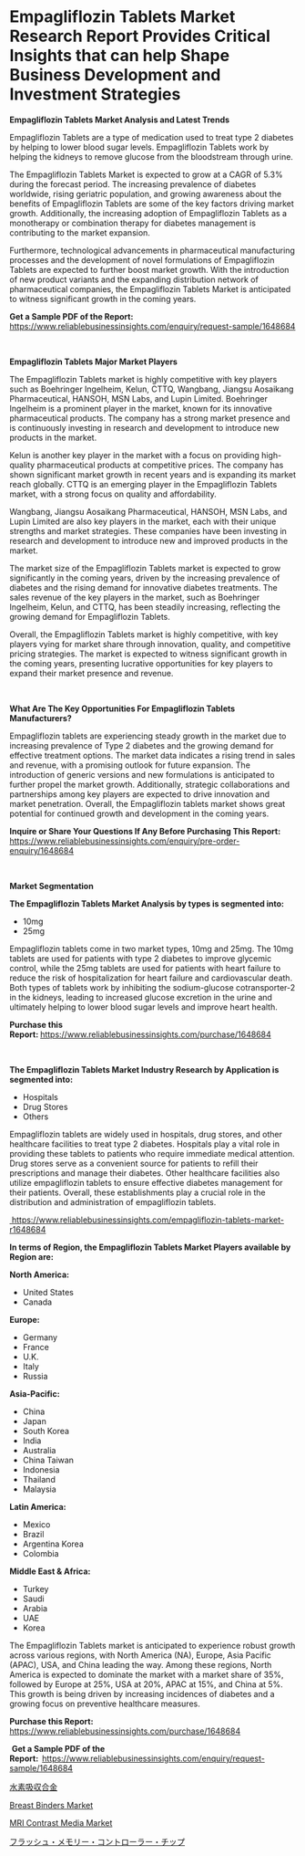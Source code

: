 <p><h1>Empagliflozin Tablets Market Research Report Provides Critical Insights that can help Shape Business Development and Investment Strategies</h1></p><p><strong>Empagliflozin Tablets Market Analysis and Latest Trends</strong></p>
<p><p>Empagliflozin Tablets are a type of medication used to treat type 2 diabetes by helping to lower blood sugar levels. Empagliflozin Tablets work by helping the kidneys to remove glucose from the bloodstream through urine.</p><p>The Empagliflozin Tablets Market is expected to grow at a CAGR of 5.3% during the forecast period. The increasing prevalence of diabetes worldwide, rising geriatric population, and growing awareness about the benefits of Empagliflozin Tablets are some of the key factors driving market growth. Additionally, the increasing adoption of Empagliflozin Tablets as a monotherapy or combination therapy for diabetes management is contributing to the market expansion.</p><p>Furthermore, technological advancements in pharmaceutical manufacturing processes and the development of novel formulations of Empagliflozin Tablets are expected to further boost market growth. With the introduction of new product variants and the expanding distribution network of pharmaceutical companies, the Empagliflozin Tablets Market is anticipated to witness significant growth in the coming years.</p></p>
<p><strong>Get a Sample PDF of the Report:&nbsp;</strong> <a href="https://www.reliablebusinessinsights.com/enquiry/request-sample/1648684">https://www.reliablebusinessinsights.com/enquiry/request-sample/1648684</a></p>
<p>&nbsp;</p>
<p><strong>Empagliflozin Tablets Major Market Players</strong></p>
<p><p>The Empagliflozin Tablets market is highly competitive with key players such as Boehringer Ingelheim, Kelun, CTTQ, Wangbang, Jiangsu Aosaikang Pharmaceutical, HANSOH, MSN Labs, and Lupin Limited. Boehringer Ingelheim is a prominent player in the market, known for its innovative pharmaceutical products. The company has a strong market presence and is continuously investing in research and development to introduce new products in the market.</p><p>Kelun is another key player in the market with a focus on providing high-quality pharmaceutical products at competitive prices. The company has shown significant market growth in recent years and is expanding its market reach globally. CTTQ is an emerging player in the Empagliflozin Tablets market, with a strong focus on quality and affordability.</p><p>Wangbang, Jiangsu Aosaikang Pharmaceutical, HANSOH, MSN Labs, and Lupin Limited are also key players in the market, each with their unique strengths and market strategies. These companies have been investing in research and development to introduce new and improved products in the market.</p><p>The market size of the Empagliflozin Tablets market is expected to grow significantly in the coming years, driven by the increasing prevalence of diabetes and the rising demand for innovative diabetes treatments. The sales revenue of the key players in the market, such as Boehringer Ingelheim, Kelun, and CTTQ, has been steadily increasing, reflecting the growing demand for Empagliflozin Tablets.</p><p>Overall, the Empagliflozin Tablets market is highly competitive, with key players vying for market share through innovation, quality, and competitive pricing strategies. The market is expected to witness significant growth in the coming years, presenting lucrative opportunities for key players to expand their market presence and revenue.</p></p>
<p>&nbsp;</p>
<p><strong>What Are The Key Opportunities For Empagliflozin Tablets Manufacturers?</strong></p>
<p><p>Empagliflozin tablets are experiencing steady growth in the market due to increasing prevalence of Type 2 diabetes and the growing demand for effective treatment options. The market data indicates a rising trend in sales and revenue, with a promising outlook for future expansion. The introduction of generic versions and new formulations is anticipated to further propel the market growth. Additionally, strategic collaborations and partnerships among key players are expected to drive innovation and market penetration. Overall, the Empagliflozin tablets market shows great potential for continued growth and development in the coming years.</p></p>
<p><strong>Inquire or Share Your Questions If Any Before Purchasing This Report:</strong> <a href="https://www.reliablebusinessinsights.com/enquiry/pre-order-enquiry/1648684">https://www.reliablebusinessinsights.com/enquiry/pre-order-enquiry/1648684</a></p>
<p>&nbsp;</p>
<p><strong>Market Segmentation</strong></p>
<p><strong>The Empagliflozin Tablets Market Analysis by types is segmented into:</strong></p>
<p><ul><li>10mg</li><li>25mg</li></ul></p>
<p><p>Empagliflozin tablets come in two market types, 10mg and 25mg. The 10mg tablets are used for patients with type 2 diabetes to improve glycemic control, while the 25mg tablets are used for patients with heart failure to reduce the risk of hospitalization for heart failure and cardiovascular death. Both types of tablets work by inhibiting the sodium-glucose cotransporter-2 in the kidneys, leading to increased glucose excretion in the urine and ultimately helping to lower blood sugar levels and improve heart health.</p></p>
<p><strong>Purchase this Report:&nbsp;</strong><a href="https://www.reliablebusinessinsights.com/purchase/1648684">https://www.reliablebusinessinsights.com/purchase/1648684</a></p>
<p>&nbsp;</p>
<p><strong>The Empagliflozin Tablets Market Industry Research by Application is segmented into:</strong></p>
<p><ul><li>Hospitals</li><li>Drug Stores</li><li>Others</li></ul></p>
<p><p>Empagliflozin tablets are widely used in hospitals, drug stores, and other healthcare facilities to treat type 2 diabetes. Hospitals play a vital role in providing these tablets to patients who require immediate medical attention. Drug stores serve as a convenient source for patients to refill their prescriptions and manage their diabetes. Other healthcare facilities also utilize empagliflozin tablets to ensure effective diabetes management for their patients. Overall, these establishments play a crucial role in the distribution and administration of empagliflozin tablets.</p></p>
<p><a href="https://www.reliablebusinessinsights.com/empagliflozin-tablets-market-r1648684">&nbsp;https://www.reliablebusinessinsights.com/empagliflozin-tablets-market-r1648684</a></p>
<p><strong>In terms of Region, the Empagliflozin Tablets Market Players available by Region are:</strong></p>
<p>
    <p> <strong> North America: </strong>
        <ul>
            <li>United States</li>
            <li>Canada</li>
        </ul>
        </p> 
    <p> <strong> Europe: </strong>
        <ul>
            <li>Germany</li>
            <li>France</li>
            <li>U.K.</li>
            <li>Italy</li>
            <li>Russia</li>
        </ul>
        </p> 
    <p> <strong> Asia-Pacific: </strong>
        <ul>
            <li>China</li>
            <li>Japan</li>
            <li>South Korea</li>
            <li>India</li>
            <li>Australia</li>
            <li>China Taiwan</li>
            <li>Indonesia</li>
            <li>Thailand</li>
            <li>Malaysia</li>
        </ul>
        </p> 
    <p> <strong> Latin America: </strong>
        <ul>
            <li>Mexico</li>
            <li>Brazil</li>
            <li>Argentina Korea</li>
            <li>Colombia</li>
        </ul>
        </p> 
    <p> <strong> Middle East & Africa: </strong>
        <ul>
            <li>Turkey</li>
            <li>Saudi</li>
            <li>Arabia</li>
            <li>UAE</li>
            <li>Korea</li>
        </ul>
    </p>
    </p>
<p><p>The Empagliflozin Tablets market is anticipated to experience robust growth across various regions, with North America (NA), Europe, Asia Pacific (APAC), USA, and China leading the way. Among these regions, North America is expected to dominate the market with a market share of 35%, followed by Europe at 25%, USA at 20%, APAC at 15%, and China at 5%. This growth is being driven by increasing incidences of diabetes and a growing focus on preventive healthcare measures.</p></p>
<p><strong>Purchase this Report: </strong><a href="https://www.reliablebusinessinsights.com/purchase/1648684">https://www.reliablebusinessinsights.com/purchase/1648684</a></p>
<p>&nbsp;<strong>Get a Sample PDF of the Report:&nbsp;&nbsp;</strong><a href="https://www.reliablebusinessinsights.com/enquiry/request-sample/1648684">https://www.reliablebusinessinsights.com/enquiry/request-sample/1648684</a></p>
<p><strong></strong></p>
<p><p><a href="https://github.com/moulafa/Market-Research-Report-List-2/blob/main/7790344178099.md">水素吸収合金</a></p><p><a href="https://github.com/gdfhhhj/Market-Research-Report-List-5/blob/main/breast-binders-market.md">Breast Binders Market</a></p><p><a href="https://github.com/RichRobinson5/Market-Research-Report-List-5/blob/main/mri-contrast-media-market.md">MRI Contrast Media Market</a></p><p><a href="https://github.com/SantosDicki04/Market-Research-Report-List-2/blob/main/8074989178100.md">フラッシュ・メモリー・コントローラー・チップ</a></p></p>